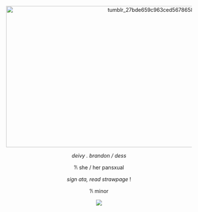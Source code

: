 <p align="center">
<img <img <img width="960" height="383" alt="tumblr_27bde659c963ced567865884a1007bbb_cb7c988e_1280" src="https://github.com/user-attachments/assets/b359bb6b-47d6-4810-b4ec-4e6485ec8789" />
<p align="center">

</p>
<p align="center">
  <i>deivy . brandon / dess</i> 
</p>
<p align="center">
𐙚  she / her pansxual
</p>
<p align="center">
</p>
<p align="center">
  <i>sign ata, read strawpage</i> !
</p>
<p align="center">
𐙚 minor
</p>
<p align="center">

<img src="https://komarev.com/ghpvc/?username=meqout&color=ADD8E6&style=plastic&label=hearts">
</p>

<p align="center">
<img <<img ![tumblr_21fecd050404a4088ffe17b458a6bceb_63eb79af_250](https://github.com/user-attachments/assets/1a822801-b1a7-4316-b02a-93288a3f991c)
" />
<p align="center">
